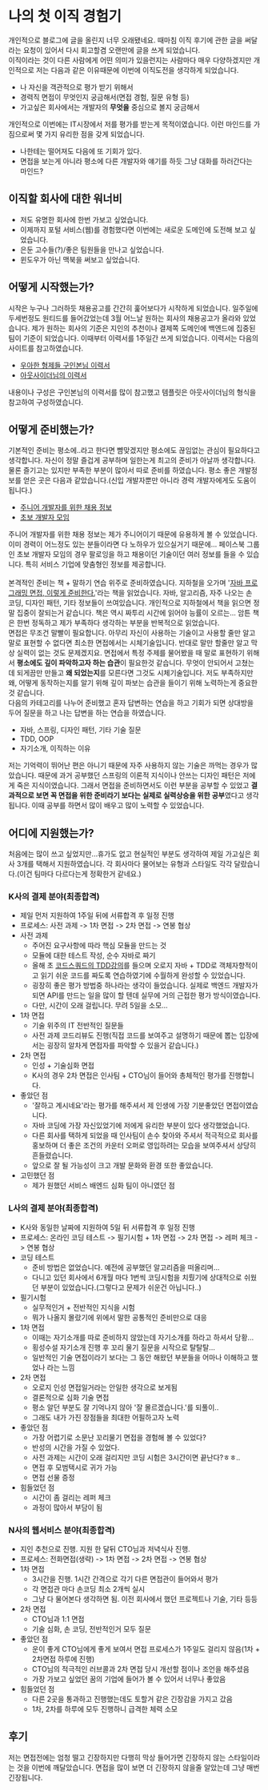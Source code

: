 # 나의 첫 이직 경험기
개인적으로 블로그에 글을 올린지 너무 오래됐네요. 때마침 이직 후기에 관한 글을 써달라는 요청이 있어서 다시 회고할겸 오랜만에 글을 쓰게 되었습니다.
<br/> 
이직이라는 것이 다른 사람에게 어떤 의미가 있을런지는 사람마다 매우 다양하겠지만 개인적으로 저는 다음과 같은 이유때문에 이번에 이직도전을 생각하게 되었습니다.

- 나 자신을 객관적으로 평가 받기 위해서
- 경력직 면접이 무엇인지 궁금해서(면접 경험, 질문 유형 등)
- 가고싶은 회사에서는 개발자의 **무엇을** 중심으로 볼지 궁금해서

개인적으로 이번에는 IT시장에서 저를 평가를 받는게 목적이였습니다. 이런 마인드를 가짐으로써 몇 가지 유리한 점을 갖게 되었습니다.

- 나한테는 떨어져도 다음에 또 기회가 있다.
- 면접을 보는게 아니라 평소에 다른 개발자와 얘기를 하듯 그냥 대화를 하러간다는 마인드?

## 이직할 회사에 대한 워너비
- 저도 유명한 회사에 한번 가보고 싶었습니다.
- 이제까지 포털 서비스(웹)를 경험했다면 이번에는 새로운 도메인에 도전해 보고 싶었습니다.
- 은둔 고수들(?)/좋은 팀원들을 만나고 싶었습니다.
- 윈도우가 아닌 맥북을 써보고 싶었습니다.

## 어떻게 시작했는가?
시작은 누구나 그러하듯 채용공고를 간간히 훑어보다가 시작하게 되었습니다. 일주일에 두세번정도 원티드를 들어갔었는데 3월 어느날 원하는 회사의 채용공고가 올라와 있었습니다. 
제가 원하는 회사의 기준은 지인의 추천이나 결제쪽 도메인에 백엔드에 집중된 팀이 기준이 되었습니다. 이때부터 이력서를 1주일간 쓰게 되었습니다. 이력서는 다음의 사이트를 참고하였습니다.

- [우아한 형제들 구인본님 이력서](http://woowabros.github.io/experience/2017/07/17/resume.html)
- [아웃사이더님의 이력서](https://blog.outsider.ne.kr/1234)

내용이나 구성은 구인본님의 이력서를 많이 참고했고 템플릿은 아웃사이더님의 형식을 참고하여 구성하였습니다. 

## 어떻게 준비했는가?
기본적인 준비는 평소에..라고 한다면 뺨맞겠지만 평소에도 끊임없는 관심이 필요하다고 생각합니다. 자신이 정말 즐겁게 공부하며 일한는게 최고의 준비가 아날까 생각합니다. 
물론 즐기고는 있지만 부족한 부분이 많아서 따로 준비를 하였습니다. 평소 좋은 개발정보를 얻은 곳은 다음과 같았습니다.(신입 개발자뿐만 아니라 경력 개발자에게도 도움이 됩니다.)

- [주니어 개발자를 위한 채용 정보](https://github.com/jojoldu/junior-recruit-scheduler/blob/master/README.md)
- [초보 개발자 모임](https://www.facebook.com/devbeginner/)

주니어 개발자를 위한 채용 정보는 제가 주니어이기 때문에 유용하게 볼 수 있었습니다. 이미 경력이 어느정도 있는 분들이라면 다 노하우가 있으실거기 때문에...
페이스북 그룹인 초보 개발자 모임의 경우 팔로잉을 하고 채용이던 기술이던 여러 정보를 들을 수 있습니다. 특히 서비스 기업에 맞춤형인 정보를 제공합니다. 
<br/><br/>
본격적인 준비는 책 + 말하기 연습 위주로 준비하였습니다. 지하철을 오가며 '[자바 프로그래밍 면접, 이렇게 준비한다.](http://www.yes24.com/24/Goods/15860760?Acode=101)'라는 책을 읽었습니다. 
자바, 알고리즘, 자주 나오는 손 코딩, 디자인 패턴, 기타 정보들이 쓰여있습니다. 개인적으로 지하철에서 책을 읽으면 정말 집중이 잘되는거 같습니다. 책은 역시 짜투리 시간에 읽어야 능률이 오르는...
암튼 책은 한번 정독하고 제가 부족하다 생각하는 부분을 반복적으로 읽었습니다.
<br/>
면접은 무조건 말빨이 필요합니다. 아무리 자신이 사용하는 기술이고 사용할 줄만 알고 말로 표현할 수 없다면 최소한 면접에서는 시체기술입니다. 반대로 말만 할줄만 알고 막상 실력이 없는 것도 문제겠지요. 
면접에서 특정 주제를 물어봤을 때 말로 표현하기 위해서 **평소에도 깊이 파악하고자 하는 습관**이 필요한것 같습니다. 무엇이 안되어서 고쳤는데 되게끔만 만들고 **왜 되었는지**를 모른다면 그것도 시체기술입니다. 
저도 부족하지만 왜, 어떻게 동작하는지를 알기 위해 깊이 파보는 습관을 들이기 위해 노력하는게 중요한것 같습니다.
<br/>
다음의 카테고리를 나누어 준비했고 혼자 답변하는 연습을 하고 기회가 되면 상대방을 두어 질문을 하고 나는 답변을 하는 연습을 하였습니다.

- 자바, 스프링, 디자인 패턴, 기타 기술 질문
- TDD, OOP
- 자기소개, 이직하는 이유

저는 기억력이 뛰어난 편은 아니기 때문에 자주 사용하지 않는 기술은 까먹는 경우가 많았습니다. 때문에 과거 공부했던 스프링의 이론적 지식이나 안쓰는 디자인 패턴은 저에게 죽은 지식이였습니다. 
그래서 면접을 준비하면서도 이런 부분을 공부할 수 있었고 **결과적으로 보면 꼭 면접을 위한 준비라기 보다는 실제로 실력상승을 위한 공부**였다고 생각됩니다. 
이때 공부를 하면서 많이 배우고 많이 노력할 수 있었습니다.

## 어디에 지원했는가?
처음에는 많이 쓰고 싶었지만...휴가도 없고 현실적인 부분도 생각하여 제일 가고싶은 회사 3개를 택해서 지원하였습니다. 각 회사마다 물어보는 유형과 스타일도 각각 달랐습니다.(이건 팀마다 다르다는게 정확한거 같네요.)

### K사의 결제 분야(최종합격)
- 제일 먼저 지원하여 1주일 뒤에 서류합격 후 일정 진행
- 프로세스: 사전 과제 -> 1차 면접 -> 2차 면접 -> 연봉 협상
- 사전 과제
    - 주어진 요구사항에 따라 핵심 모듈을 만드는 것
    - 모듈에 대한 테스트 작성, 순수 자바로 짜기
    - 올해 초 [코드스쿼드의 TDD강의]()를 들으며 오로지 자바 + TDD로 객체자향적이고 읽기 쉬운 코드를 짜도록 연습하였기에 수월하게 완성할 수 있었습니다.
    - 굉장히 좋은 평가 방법중 하나라는 생각이 들었습니다. 실제로 백엔드 개발자가 되면 API를 만드는 일을 많이 할 텐데 실무에 거의 근접한 평가 방식이였습니다.
    - 다만, 시간이 오래 걸립니다. 무려 5일을 소모...
- 1차 면접
    - 기술 위주의 IT 전반적인 질문들
    - 사전 과제 코드리뷰도 진행(직접 코드를 보여주고 설명하기 때문에 뽑는 입장에서는 굉장히 알차게 면접자를 파악할 수 있을거 같습니다.)
- 2차 면접
    - 인성 + 기술심화 면접
    - K사의 경우 2차 면접은 인사팀 + CTO님이 들어와 총체적인 평가를 진행합니다.
- 좋았던 점
    - '잘하고 계시네요'라는 평가를 해주셔서 제 인생에 가장 기분좋았던 면접이였습니다.
    - 자바 코딩에 가장 자신있었기에 저에게 유리한 부분이 있다 생각했었습니다.
    - 다른 회사를 택하게 되었을 때 인사팀이 손수 찾아와 주셔서 적극적으로 회사를 홍보하며 더 좋은 조건의 카운터 오퍼로 영입하려는 모습을 보여주셔서 상당히 흔들렸습니다.
    - 앞으로 잘 될 가능성이 크고 개발 문화와 환경 또한 좋았습니다.
- 고민했던 점
    - 제가 원했던 서비스 배엔드 심화 팀이 아니였던 점

### L사의 결제 분야(최종합격)
- K사와 동일한 날짜에 지원하여 5일 뒤 서류합격 후 일정 진행
- 프로세스: 온라인 코딩 테스트 -> 필기시험 + 1차 면접 -> 2차 면접 -> 레퍼 체크 -> 연봉 협상
- 코딩 테스트
    - 준비 방법은 없었습니다. 예전에 공부했던 알고리즘을 떠올리며...
    - 다니고 있던 회사에서 6개월 마다 1번씩 코딩시험을 치뤘기에 상대적으로 쉬웠던 부분이 있었습니다.(그렇다고 문제가 쉬운건 아닙니다..)
- 필기시험
    - 실무적인거 + 전반적인 지식을 시험
    - 뭐가 나올지 몰랐기에 위에서 말한 공통적인 준비만으로 대응
- 1차 면접
    - 이때는 자기소개를 따로 준비하지 않았는데 자기소개를 하라고 하셔서 당황...
    - 횡성수설 자기소개 진행 후 꼬리 물기 질문을 시작으로 탈탈탈...
    - 일반적인 기술 면접이라기 보다는 그 동안 해왔던 부분들을 어마나 이해하고 했었나 라는 느낌
- 2차 면접
    - 오로지 인성 면접일거라는 안일한 생각으로 보게됨
    - 결론적으로 심화 기술 면접
    - 평소 알던 부분도 잘 기억나지 않아 '잘 몰르겠습니다.'를 되풀이..
    - 그래도 내가 가진 장점들을 최대한 어필하고자 노력
- 좋았던 점
    - 가장 어렵기로 소문난 꼬리물기 면접을 경험해 볼 수 있었다?
    - 반성의 시간을 가질 수 있었다.
    - 사전 과제는 시간이 오래 걸리지만 코딩 시험은 3시간이면 끝난다?ㅎㅎ..
    - 면접 후 모범택시로 귀가 가능
    - 면접 선물 증정
- 힘들었던 점
    - 시간이 좀 걸리는 레퍼 체크
    - 과정이 많아서 부담이 됨

### N사의 웹서비스 분야(최종합격)
- 지인 추천으로 진행. 지원 한 달뒤 CTO님과 저녁식사 진행.
- 프로세스: 전화면접(생략) -> 1차 면접 -> 2차 면접 -> 연봉 협상
- 1차 면접
    - 3시간을 진행. 1시간 간격으로 각기 다른 면접관이 들어와서 평가
    - 각 면접관 마다 손코딩 최소 2개씩 실시
    - 그냥 다 물어본다 생각하면 됨. 이전 회사에서 했던 프로젝트나 기술, 기타 등등
- 2차 면접
    - CTO님과 1:1 면접
    - 기술 심화, 손 코딩, 전반적인거 모두 질문
- 좋았던 점
    - 운이 좋게 CTO님에게 좋게 보여서 면접 프로세스가 1주일도 걸리지 않음(1차 + 2차면접 하루에 진행)
    - CTO님의 적극적인 러브콜과 2차 면접 당시 개선할 점이나 조언을 해주셨음
    - 가장 가보고 싶었던 꿈의 기업에 들어가 볼 수 있어서 너무나 좋았음
- 힘들었던 점
    - 다른 2곳을 통과하고 진행했는데도 토할거 같은 긴장감을 가지고 갔음
    - 1차, 2차를 하루에 모두 진행하니 급격한 체력 소모

## 후기
저는 면접전에는 엄청 떨고 긴장하지만 다행히 막상 들어가면 긴장하지 않는 스타일이라는 것을 이번에 깨달았습니다. 면접을 많이 보면 더 긴장하지 않을줄 알았는데 그냥 매번 긴장됩니다. 